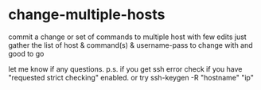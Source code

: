 # change-multiple-hosts
commit a change or set of commands to multiple host with few edits
just gather the list of host & command(s) & username-pass to change with and good to go

let me know if any questions.
p.s. if you get ssh error check if you have "requested strict checking" enabled. 
or try ssh-keygen -R "hostname" 
                     "ip"
